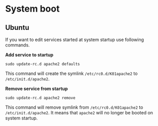 # System boot

## Ubuntu

If you want to edit services started at system startup use following commands.

**Add service to startup**

```
sudo update-rc.d apache2 defaults
```

This command will create the symlink `/etc/rc0.d/K01apache2` to `/etc/init.d/apache2`.

**Remove service from startup**

```
sudo update-rc.d apache2 remove
```

This command will remove symlink from `/etc/rc0.d/K01apache2` to `/etc/init.d/apache2`.
It means that `apache2` will no longer be booted on system startup.
